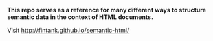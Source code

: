 **This repo serves as a reference for many different ways to structure semantic data in the context of HTML documents.**

Visit http://fintank.github.io/semantic-html/
